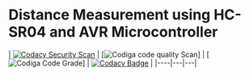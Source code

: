 # Distance Measurement using HC-SR04 and AVR Microcontroller

| [![Codacy Security Scan](https://github.com/yogeshsurve1410/M2_EmbSys/actions/workflows/codacy.yml/badge.svg)](https://github.com/yogeshsurve1410/M2_EmbSys/actions/workflows/codacy.yml) | [![Codiga code quality Scan](https://api.codiga.io/project/31603/score/svg)] | [![Codiga Code Grade](https://api.codiga.io/project/31603/status/svg)] | [![Codacy Badge](https://app.codacy.com/project/badge/Grade/1cdbbe8f4d424cd9a589e4b10f06325b)](https://www.codacy.com/gh/yogeshsurve1410/M2_EmbSys/dashboard?utm_source=github.com&amp;utm_medium=referral&amp;utm_content=yogeshsurve1410/M2_EmbSys&amp;utm_campaign=Badge_Grade) |
|----|---|---|

